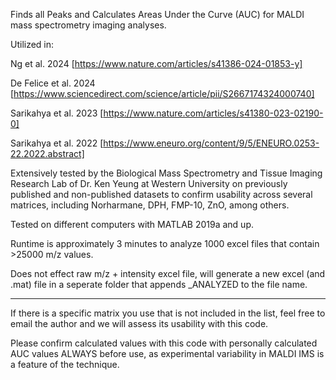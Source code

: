 Finds all Peaks and Calculates Areas Under the Curve (AUC) for MALDI mass spectrometry imaging analyses.

Utilized in:

Ng et al. 2024 [https://www.nature.com/articles/s41386-024-01853-y]

De Felice et al. 2024 [https://www.sciencedirect.com/science/article/pii/S2667174324000740]

Sarikahya et al. 2023 [https://www.nature.com/articles/s41380-023-02190-0]

Sarikahya et al. 2022 [https://www.eneuro.org/content/9/5/ENEURO.0253-22.2022.abstract]

Extensively tested by the Biological Mass Spectrometry and Tissue Imaging Research Lab of Dr. Ken Yeung at Western University
on previously published and non-published datasets to confirm usability across several matrices, including
Norharmane, DPH, FMP-10, ZnO, among others. 

Tested on different computers with MATLAB 2019a and up.

Runtime is approximately 3 minutes to analyze 1000 excel files that contain >25000 m/z values.

Does not effect raw m/z + intensity excel file, will generate a new excel (and .mat) file in a seperate folder that appends _ANALYZED to the file name.
____________________________________________________________________
If there is a specific matrix you use that is not included in the list, feel free to email the author and we will assess its usability with this code.

Please confirm calculated values with this code with personally calculated AUC values ALWAYS before use, as experimental variability in MALDI IMS is a feature of the technique. 
